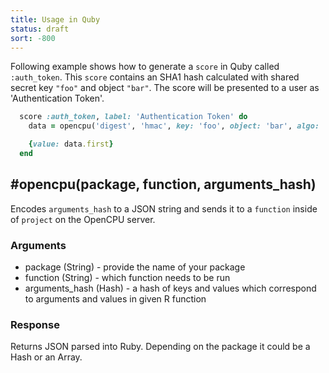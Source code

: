 ```yaml
---
title: Usage in Quby
status: draft
sort: -800
---
```


Following example shows how to generate a `score` in Quby called `:auth_token`. This `score` contains an SHA1 hash
calculated with shared secret key `"foo"` and object `"bar"`. The score will be presented to a user as 'Authentication
Token'.

``` ruby
  score :auth_token, label: 'Authentication Token' do
    data = opencpu('digest', 'hmac', key: 'foo', object: 'bar', algo: 'sha1')

    {value: data.first}
  end
```

## #opencpu(package, function, arguments_hash)

Encodes `arguments_hash` to a JSON string and sends it to a `function` inside of `project` on the OpenCPU server.

### Arguments

* package (String) - provide the name of your package
* function (String) - which function needs to be run
* arguments_hash (Hash) - a hash of keys and values which correspond to arguments and values in given R function

### Response

Returns JSON parsed into Ruby. Depending on the package it could be a Hash or an Array.
